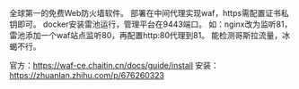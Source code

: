 全球第一的免费Web防火墙软件。
部署在中间代理实现waf，https需配置证书私钥即可。
docker安装雷池运行，管理平台在9443端口。
如：nginx改为监听81，雷池添加一个waf站点监听80，再配置http:80代理到81。
能检测哥斯拉流量，冰蝎不行。

官方：<https://waf-ce.chaitin.cn/docs/guide/install>
安装：<https://zhuanlan.zhihu.com/p/676260323>

